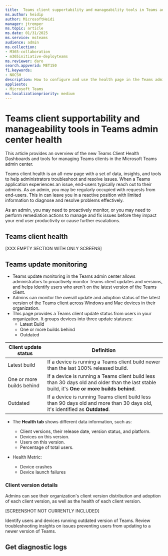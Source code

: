 ```yaml
---
title:  Teams client supportability and manageability tools in Teams admin center health
ms.author: heidip
author: MicrosoftHeidi
manager: jtremper
ms.topic: article
ms.date: 01/31/2025
ms.service: msteams
audience: admin
ms.collection: 
- M365-collaboration
- m365initiative-deployteams
ms.reviewer: daro
search.appverid: MET150
f1.keywords:
- NOCSH
description: How to configure and use the health page in the Teams admin center to manage clients using monitoring and informational advice specific to situations.
appliesto: 
- Microsoft Teams
ms.localizationpriority: medium
---
```


# Teams client supportability and manageability tools in Teams admin center health

This article provides an overview of the new Teams Client Health Dashboards and tools for managing Teams clients in the Microsoft Teams admin center.

Teams client health is an all-new page with a set of data, insights, and tools to help administrators troubleshoot and resolve issues. When a Teams application experiences an issue, end-users typically reach out to their adminis. As an admin, you may be regularly occupied with requests from end-users. This in can leave you in a reactive position with limited information to diagnose and resolve problems effectively.

As an admin, you may need to proactively monitor, or you may need to perform remediation actions to manage and fix issues before they impact your end user productivity or cause further escalations.

## Teams client health

[XXX EMPTY SECTION WITH ONLY SCREENS]

## Teams update monitoring

- Teams update monitoring in the Teams admin center allows administrators to proactively monitor Teams client updates and versions, and helps identify users who aren't on the latest version of the Teams client.
- Admins can monitor the overall update and adoption status of the latest version of the Teams client across Windows and Mac devices in their organization. 
- This page provides a Teams client update status from users in your organization. It groups devices into three update statuses:
  - Latest Build
  - One or more builds behind
  - Outdated

|Client update status      |Definition |
|--------------------------|-----------|
|Latest build              |If a device is running a Teams client build newer than the last 100% released build. |
|One or more builds behind |If a device is running a Teams client build less than 30 days old and older than the last stable build, it's **One or more builds behind**. |
|Outdated                  |If a device is running Teams client build less than 90 days old and more than 30 days old, it's identified as **Outdated**. |

- The **Health tab** shows different data information, such as:
  - Client versions, their release date, version status, and platform.
  - Devices on this version.
  - Users on this version.
  - Percentage of total users.

- Health Metric:
  - Device crashes
  - Device launch failures

### Client version details

Admins can see their organization's client version distribution and adoption of each client version, as well as the health of each client version.

[SCREENSHOT NOT CURRENTLY INCLUDED]

Identify users and devices running outdated version of Teams. Review troubleshooting insights on issues preventing users from updating to a newer version of Teams.

## Get diagnostic logs



